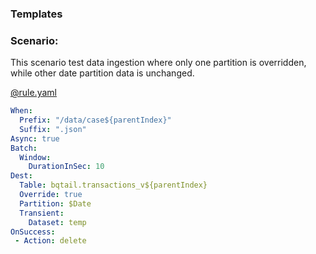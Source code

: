 ### Templates

### Scenario:

This scenario test data ingestion where only one partition is overridden, while other date partition data is unchanged.

[@rule.yaml](rule/rule.yaml)
```yaml
When:
  Prefix: "/data/case${parentIndex}"
  Suffix: ".json"
Async: true
Batch:
  Window:
    DurationInSec: 10
Dest:
  Table: bqtail.transactions_v${parentIndex}
  Override: true
  Partition: $Date
  Transient:
    Dataset: temp
OnSuccess:
 - Action: delete
```

